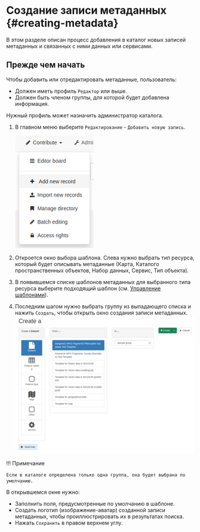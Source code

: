# Создание записи метаданных {#creating-metadata}

В этом разделе описан процесс добавления в каталог новых записей метаданных и связанных с ними данных или сервисами.

## Прежде чем начать

Чтобы добавить или отредактировать метаданные, пользователь:

- Должен иметь профиль `Редактор` или выше.
- Должен быть членом группы, для которой будет добавлена информация.

Нужный профиль может назначить администратор каталога.

1.  В главном меню выберите `Редактирование` - `Добавить новую запись`.

    ![](img/add-new-record.png)

2.  Откроется окно выбора шаблона. Слева нужно выбрать тип ресурса, который будет описывать метаданные (Карта, Каталого пространственных объектов, Набор данных, Сервис, Тип объекта).
3.  В появившемся списке шаблонов метаданных для выбранного типа ресурса выберите подходящий шаблон (см. [Управление шаблонами](managing-templates.md)).
4.  Последним шагом нужно выбрать группу из выпадающего списка и нажить `Создать`, чтобы открыть окно создания записи метаданных.
    ![](img/creating-metadata.png)

!!! Примечание

    Если в каталоге определена только одна группа, она будет выбрана по умолчанию.

В открывшемся окне нужно:

- Заполнить поля, предусмотренные по умолчанию в шаблоне.
- Создать логотип (изображение-аватар) созданной записи метаданных, чтобы проиллюстрировать их в результатах поиска.
- Нажать `Сохранить` в правом верхнем углу.
